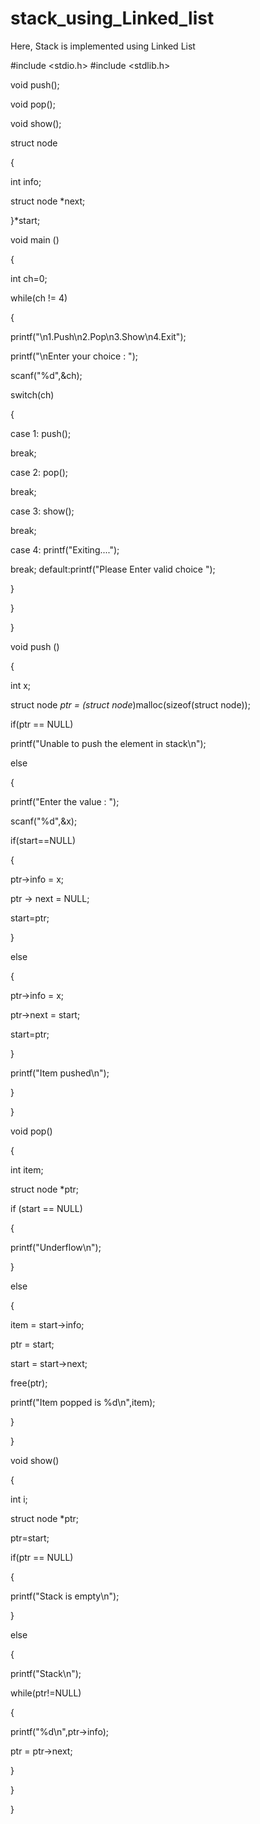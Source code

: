 # stack_using_Linked_list
Here, Stack is implemented using Linked List

#include <stdio.h> 
#include <stdlib.h> 

void push(); 

void pop(); 

void show(); 

struct node 

{ 

int info; 

struct node *next; 

}*start; 



void main () 

{ 

int ch=0; 

while(ch != 4) 

{ 

printf("\n1.Push\n2.Pop\n3.Show\n4.Exit"); 

printf("\nEnter your choice : "); 

scanf("%d",&ch); 

switch(ch) 

{ 

case 1: push(); 

break; 

case 2: pop();

break;

case 3: show();

break;

case 4: printf("Exiting...."); 


break;
 default:printf("Please Enter valid choice "); 

} 

}

} 



void push () 

{ 

int x; 

struct node *ptr = (struct node*)malloc(sizeof(struct node)); 

if(ptr == NULL) 

printf("Unable to push the element in stack\n"); 

else 

{ 

printf("Enter the value : "); 

scanf("%d",&x); 

if(start==NULL) 

{ 

ptr->info = x; 

ptr -> next = NULL; 

start=ptr; 

} 


else 

{ 

ptr->info = x; 

ptr->next = start; 

start=ptr; 

} 

printf("Item pushed\n"); 

} 

} 



void pop() 

{ 

int item; 

struct node *ptr; 

if (start == NULL) 

{ 

printf("Underflow\n"); 

} 

else 

{ 

item = start->info; 

ptr = start; 

start = start->next; 

free(ptr); 

printf("Item popped is %d\n",item); 

} 

} 

void show() 

{ 

int i; 

struct node *ptr; 


ptr=start; 

if(ptr == NULL) 

{ 

printf("Stack is empty\n"); 

} 

else 

{ 

printf("Stack\n"); 

while(ptr!=NULL) 

{ 

printf("%d\n",ptr->info); 

ptr = ptr->next; 

} 

} 

}
